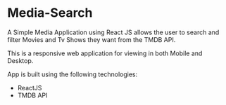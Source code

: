 # Media-Search
A Simple Media Application using React JS  allows the user to search and filter Movies and Tv Shows they want from the TMDB API.

This is a responsive web application for viewing in both Mobile and Desktop.

App is built using the following technologies:
- ReactJS
- TMDB API
